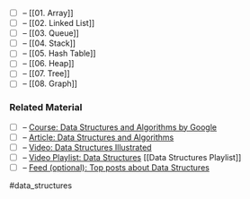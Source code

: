 - [ ] – [[01. Array]]
- [ ] – [[02. Linked List]]
- [ ] – [[03. Queue]]
- [ ] – [[04. Stack]]
- [ ] – [[05. Hash Table]]
- [ ] – [[06. Heap]]
- [ ] – [[07. Tree]]
- [ ] – [[08. Graph]]

### Related Material

- [ ] – [Course: Data Structures and Algorithms by Google](https://techdevguide.withgoogle.com/paths/data-structures-and-algorithms/)
- [ ] – [Article: Data Structures and Algorithms](https://www.javatpoint.com/data-structure-tutorial)
- [ ] – [Video: Data Structures Illustrated](https://www.youtube.com/watch?v=9rhT3P1MDHk&list=PLkZYeFmDuaN2-KUIv-mvbjfKszIGJ4FaY)
- [ ] – [Video Playlist: Data Structures](https://www.youtube.com/playlist?list=PLDV1Zeh2NRsB6SWUrDFW2RmDotAfPbeHu) [[Data Structures Playlist]]
- [ ] – [Feed (optional): Top posts about Data Structures](https://app.daily.dev/tags/data-structures?ref=roadmapsh)

#data_structures